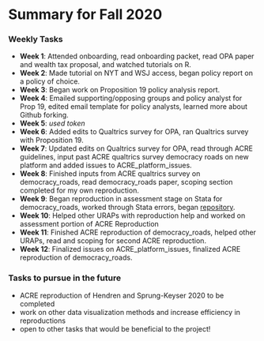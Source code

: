 # Summary for Fall 2020

### Weekly Tasks
* __Week 1__: Attended onboarding, read onboarding packet, read OPA paper and wealth tax proposal, and watched tutorials on R.
* __Week 2__: Made tutorial on NYT and WSJ access, began policy report on a policy of choice.
* __Week 3__: Began work on Proposition 19 policy analysis report.
* __Week 4__: Emailed supporting/opposing groups and policy analyst for Prop 19, edited email template for policy analysts, learned more about Github forking.  
* __Week 5__: *used token*
* __Week 6__: Added edits to Qualtrics survey for OPA, ran Qualtrics survey with Proposition 19.
* __Week 7__: Updated edits on Qualtrics survey for OPA, read through ACRE guidelines, input past ACRE qualtrics survey democracy roads on new platform and added issues to ACRE_platform_issues.
* __Week 8__: Finished inputs from ACRE qualtrics survey on democracy_roads, read democracy_roads paper, scoping section completed for my own reproduction.
* __Week 9__: Began reproduction in assessment stage on Stata for democracy_roads, worked through Stata errors, began [repository](https://github.com/laurenpeterson1/KenyaRoadsandDemocracy_Reproduction).
* __Week 10__: Helped other URAPs with reproduction help and worked on assessment portion of ACRE Reproduction
* __Week 11__: Finished ACRE reproduction of democracy_roads, helped other URAPs, read and scoping for second ACRE reproduction.
* __Week 12__: Finalized issues on ACRE_platform_issues, finalized ACRE reproduction of democracy_roads.

### Tasks to pursue in the future
* ACRE reproduction of Hendren and Sprung-Keyser 2020 to be completed
* work on other data visualization methods and increase efficiency in reproductions
* open to other tasks that would be beneficial to the project!
